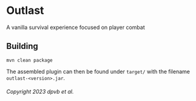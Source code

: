 # Outlast
A vanilla survival experience focused on player combat

## Building
```shell
mvn clean package
```
The assembled plugin can then be found under `target/`
with the filename `outlast-<version>.jar`.

###### Copyright 2023 dpvb et al.